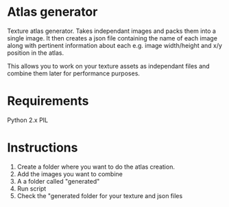 # Atlas generator
Texture atlas generator. Takes independant images and packs them into a single image. It then creates a json file containing the name of each image along with pertinent information about each e.g. image width/height and x/y position in the atlas.

This allows you to work on your texture assets as independant files and combine them later for performance purposes.

# Requirements
Python 2.x
PIL

# Instructions
1. Create a folder where you want to do the atlas creation.
2. Add the images you want to combine 
3. A a folder called "generated"
4. Run script
5. Check the "generated folder for your texture and json files